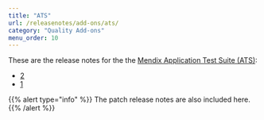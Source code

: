 ```yaml
---
title: "ATS"
url: /releasenotes/add-ons/ats/
category: "Quality Add-ons"
menu_order: 10
---
```


These are the release notes for the the [Mendix Application Test Suite (ATS)](/addons/ats-addon/):

* [2](ats-2)
* [1](ats-1)

{{% alert type="info" %}}
The patch release notes are also included here.
{{% /alert %}}
